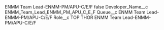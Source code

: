 <?xml version="1.0" encoding="UTF-8"?>
<CustomMetadata xmlns="http://soap.sforce.com/2006/04/metadata" xmlns:xsi="http://www.w3.org/2001/XMLSchema-instance" xmlns:xsd="http://www.w3.org/2001/XMLSchema">
    <label>ENMM Team Lead-ENMM-PM/APU-C/E/F</label>
    <protected>false</protected>
    <values>
        <field>Developer_Name__c</field>
        <value xsi:type="xsd:string">ENMM_Team_Lead_ENMM_PM_APU_C_E_F</value>
    </values>
    <values>
        <field>Queue__c</field>
        <value xsi:type="xsd:string">ENMM Team Lead-ENMM-PM/APU-C/E/F</value>
    </values>
    <values>
        <field>Role__c</field>
        <value xsi:type="xsd:string">TOP THOR ENMM Team Lead-ENMM-PM/APU-C/E/F</value>
    </values>
</CustomMetadata>
